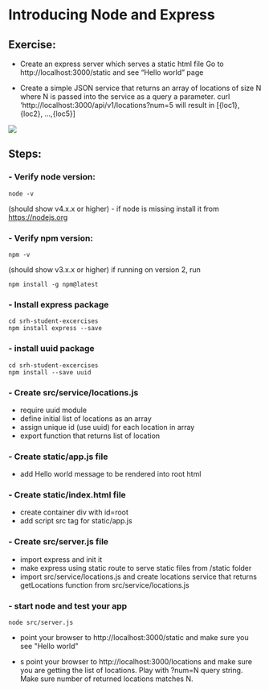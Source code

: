 # Introducing Node and Express

## Exercise:
- Create an express server which serves a static html file
Go to http://localhost:3000/static and see “Hello world” page

- Create a simple JSON service that returns an array of locations of size N where N is passed into the service as a query a parameter.
curl ‘http://localhost:3000/api/v1/locations?num=5 will result in [{loc1},{loc2}, …,{loc5}]

![](../images/01.gif)

## Steps:
### - Verify node version:

```
node -v
```
(should show v4.x.x or higher)
    - if node is missing install it from https://nodejs.org

### - Verify npm version:


```
npm -v
```

(should show v3.x.x or higher) if running on version 2, run

```
npm install -g npm@latest
```

### - Install express package
```
cd srh-student-excercises
npm install express --save
```

### - install uuid package
```
cd srh-student-excercises
npm install --save uuid
```

### - Create src/service/locations.js
- require uuid module
- define initial list of locations as an array
- assign unique id (use uuid) for each location in array
- export function that returns list of location


### - Create static/app.js file
- add Hello world message to be rendered into root html

### - Create static/index.html file
- create container div with id=root
- add script src tag for static/app.js

### - Create src/server.js file
- import express and init it
- make express using static route to serve static files from /static  folder
- import src/service/locations.js and create locations service that returns getLocations function from  src/service/locations.js



### - start node and test your app

```
node src/server.js
```
- point your browser to http://localhost:3000/static and make sure you see  "Hello world"

-   s point your browser to http://localhost:3000/locations and make sure you are
getting the list of locations. Play with ?num=N query string. Make sure number of returned locations matches N.
